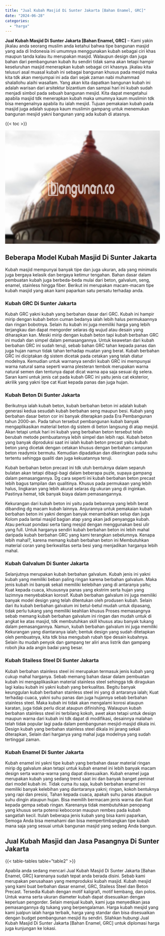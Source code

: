 ```yaml
---
title: "Jual Kubah Masjid Di Sunter Jakarta [Bahan Enamel, GRC]"
date: "2024-06-28"
categories: 
  - "harga"
---
```


**Jual Kubah Masjid Di Sunter Jakarta \[Bahan Enamel, GRC\]** – Kami yakin jikalau anda seorang muslim anda ketahui bahwa tipe bangunan masjid yang ada di Indonesia ini umumnya menggunakan kubah sebagai ciri khas maupun tanda kalau itu merupakan masjid. Walaupun design dan juga bahan dari pembangunan kubah itu sendiri tidak sama akan tetapi hampir keseluruhan masjid menerapkan kubah sebagai ciri khasnya. jikalau kita telusuri asal muasal kubah ini sebagai bangunan khusus pada mesjid maka kita tdk akan menjumpai ini ada dari sejak zaman nabi muhammad shalallohu alaihi wasallam. Yang akan kita dapatkan bangunan kubah ini adalah warisan dari arsitektur bizantium dan sampai hari ini kubah sudah menjadi simbol pada sebuah bangunan mesjid. Kita dapat mengetahui apabila masjid tdk menerapkan kubah maka umumnya kaum muslimin tdk bisa mengenalnya apabila itu ialah mesjid. Tujuan pemakaian kubah pada masjid juga adalah supaya kaum muslimin gampang untuk menemukan bangunan mesjid yakni bangunan yang ada kubah di atasnya.

{{< toc >}}

![Jual Kubah Masjid Di Sunter Jakarta [Bahan Enamel, GRC]](/images/jual-kubah-masjid-23.png)

## Beberapa Model Kubah Masjid Di Sunter Jakarta

Kubah masjid mempunyai banyak tipe dan juga ukuran, ada yang minimalis juga bergaya kelasik dan bergaya ketimur tengahan. Bahan dasar dalam pembuatan kubah juga berbeda-beda mulai dari beton, galvalum, seng, enamel, stainless hingga fiber. Berikut ini merupakan macam-macam tipe kubah masjid yang akan kami paparkan satu persatu terhadap anda.

### Kubah GRC Di Sunter Jakarta

Kubah GRC yakni kubah yang berbahan dasar dari GRC. Kubah ini hampir mirip dengan kubah beton cuman bedanya ialah lebih halus permukaannya dan ringan bobotnya. Selain itu kubah ini juga memiliki harga yang lebih terjangkau dan dapat mengorder selaras dg wujud atau desain yang diharapkan kan. Meski mirip dengan kubah beton tapi kubah berbahan GRC ini mudah dan simpel dalam pemasangannya. Untuk keawetan dari kubah berbahan GRC ini sudah teruji, sebab bahan GRC tahan kepada panas dan juga hujan namun tidak tahan terhadap muatan yang berat. Kubah berbahan GRC ini diciptakan dg sistem dicetak pada cetakan yang telah diatur modelnya. Kemudian untuk warnanya sendiri kubah GRC ini mempunyai warna natural sama seperti warna plesteran tembok merupakan warna natural semen dan tentunya dapat dicat warna apa saja sesuai dg selera. Saran kami untuk jenis cat pada kubah GRC ini yaitu jenis cat eksterior, akrilik yang yakni tipe cat Kuat kepada panas dan juga hujan.

### Kubah Beton Di Sunter Jakarta

Berikutnya ialah kubah beton, kubah berbahan beton ini adalah kubah generasi kedua sesudah kubah berbahan seng maupun besi. Kubah yang berbahan dasar beton cor ini banyak diterapkan pada Era Pembangunan tahun 2000-an. Pada tahun tersebut pembangunan kubah banyak mengaplikasikan material beton dg sistem di beton langsung di atap mesjid. Akan tetapi untuk hari ini kubah yang berbahan beton tersebut telah berubah metode pembuatannya lebih simpel dan lebih rapi. Kubah beton yang banyak diproduksi saat ini ialah kubah beton precast yaitu kubah beton yang dicetak dengan cetakan khusus dengan berbahan campuran beton readymix bermutu. Kemudian dipadatkan dan dikeringkan pada suhu tertentu sehingga qualiti dan juga kekuatannya teruji.

Kubah berbahan beton precast ini tdk utuh bentuknya dalam separuh bulatan akan tetapi dibagi-bagi dalam beberapa puzle, supaya gampang dalam pemasangannya. Dg cara seperti ini kubah berbahan beton precast lebih bagus tampilan dan qualitinya. Khusus pada permukaan yang lebih halus, lingkaran yang lebih akurat selaras dg ukuran yang di inginkan. Pastinya hemat, tdk banyak biaya dalam pemasangannya.

Kekurangan dari kubah beton ini yaitu pada bebannya yang lebih berat dibanding dg macam kubah lainnya. Anjurannya untuk pemakaian kubah berbahan beton ini yakni dengan banyak menambahkan selup dan juga Kolom pada lantai masjid bagian atap yang akan jadi penyangga kubah. Atau perkuat pondasi serta tiang mesjid dengan menggunakan besi ulir yang full. Untuk harganya sendiri kubah berbahan beton ini lebih mahal daripada kubah berbahan GRC yang kami terangkan sebelumnya. Kenapa lebih mahal?, karena memang kubah berbahan beton ini Membutuhkan material coran yang berkwalitas serta besi yang menjadikan harganya lebih mahal.

### Kubah Galvalum Di Sunter Jakarta

Selanjutnya merupakan kubah berbahan galvalum. Kubah jenis ini yakni kubah yang memiliki beban paling ringan karena berbahan galvalum. Maka jenis kubah ini banyak sekali memiliki kelebihan yang di antaranya yaitu; Kuat kepada cuaca, khususnya panas yang ekstrim serta hujan yang lazimnya menyebabkan korosif. Kubah berbahan galvalum ini juga memiliki banyak model design yang telah ditentukan oleh produsen kubah. Selain dari itu kubah berbahan galvalum ini betul-betul mudah untuk dipasang, tidak perlu tukang yang memiliki keahlian khusus Proses memasangnya sebab memang kubah berbahan galvalum ini ringan dan mudah untuk di angkat ke atas masjid, tdk membutuhkan skill khusus atau banyak tukang dalam pemasangannya. Namun, kubah berbahan galvalum ini juga memiliki Kekurangan yang diantaranya ialah; bentuk design yang sudah ditetapkan oleh pembuatnya, kita tdk bisa mengubah rubah tipe desain kubahnya. Selain itu mudah penyok dan gampang ter aliri arus listrik dan gampang roboh jika ada angin badai yang besar.

### Kubah Stailess Steel Di Sunter Jakarta

Kubah berbahan stainless steel ini merupakan termasuk jenis kubah yang cukup mahal harganya. Sebab memang bahan dasar dalam pembuatan kubah ini mengaplikasikan material stainless steel sehingga tdk diragukan lagi kalau kubah ini yakni kubah yang berkualitas. Begitu banyak keunggulan kubah berbahan stainless steel ini yang di antaranya ialah; Kuat terhadap cuaca, yakni suhu panas dan juga hujannya sebab berbahan stainless steel. Maka kubah ini tidak akan mengalami korosi ataupun karatan, juga tidak perlu dicat ataupun difinishing. Walaupun kubah berbahan stainless steel ini terbilang kokoh, awet akan tetapi untuk design maupun warna dari kubah ini tdk dapat di modifikasi, desainnya malahan telah tidak popular lagi pada dalam pembangunan mesjid-masjid dikala ini. Design kubah yang berbahan stainless steel dikala ini jarang sekali diterapkan, Selain dari harganya yang mahal juga modelnya yang sudah tertinggal zaman.

### Kubah Enamel Di Sunter Jakarta

Kubah enamel ini yakni tipe kubah yang berbahan dasar material ringan mirip dg galvalum akan tetapi untuk kubah enamel ini lebih banyak macam design serta warna-warna yang dapat disesuaikan. Kubah enamel juga merupakan kubah yang sedang trend saat ini dan banyak banget peminat dari model kubah ini. Tidak cuma itu saja, kubah berbahan enamel ini memiliki banyak kelebihan yang diantaranya yakni; ringan, kokoh bentuknya yang rapi dan presisi, Tahan kepada cuaca, apakah suhu panas ataupun suhu dingin ataupun hujan. Bisa memilih bermacam jenis warna dan Kuat kepada gempa sebab ringan. Karenanya tidak membutuhkan penopang yang khusus serta potensi kebocoran maupun rembes pada kubah sangatlah kecil. Itulah beberapa jenis kubah yang bisa kami paparkan, Semoga Anda bisa memahami dan bisa mempertimbangkan tipe kubah mana saja yang sesuai untuk bangunan masjid yang sedang Anda bangun.

## Jual Kubah Masjid dan Jasa Pasangnya Di Sunter Jakarta

{{< table-tables table="table2" >}}

Apabila anda sedang mencari Jual Kubah Masjid Di Sunter Jakarta \[Bahan Enamel, GRC\] karenanya sudah tepat anda berada disini. Sebab kami merupakan perusahaan yang memproduksi kubah masjid. Kubah mesjid yang kami buat berbahan dasar enamel, GRC, Stailess Steel dan Beton Precast. Tersedia Kubah dengan motif kaligrafi, motif kembang, dan polos. Untuk warna serta ukuran diameter kubah dapat disesuaikan dengan keperluan pengorder. Selain menjual kubah, kami juga menyedikan jasa pemasangannya dg tukang yang berpengalaman. Harga kubah mesjid yang kami jualpun ialah harga terbaik, harga yang standar dan bisa disesuaikan dengan budget pembangunan mesjid itu sendiri. Silahkan hubungi Jual Kubah Masjid Di Sunter Jakarta \[Bahan Enamel, GRC\] untuk diplomasi harga juga kunjungan ke lokasi.
